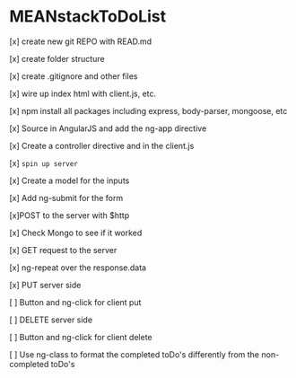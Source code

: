 # MEANstackToDoList
[x] create new git REPO with READ.md

[x] create folder structure

[x] create .gitignore and other files 

[x] wire up index html with client.js, etc.

[x] npm install all packages including express, body-parser, mongoose, etc

[x] Source in AngularJS and add the ng-app directive

[x] Create a controller directive and in the client.js

[x] `spin up server`

[x] Create a model for the inputs

[x] Add ng-submit for the form

[x]POST to the server with $http

[x] Check Mongo to see if it worked

[x] GET request to the server

[x] ng-repeat over the response.data

[x] PUT server side

[ ] Button and ng-click for client put

[ ] DELETE server side

  [ ] Button and ng-click for client delete

  [ ] Use ng-class to format the completed toDo's differently from the non-completed toDo's
